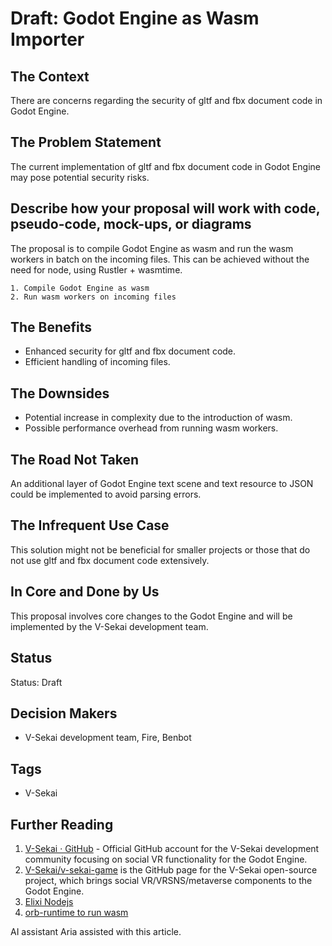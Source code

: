 # Draft: Godot Engine as Wasm Importer

## The Context

There are concerns regarding the security of gltf and fbx document code in Godot Engine.

## The Problem Statement

The current implementation of gltf and fbx document code in Godot Engine may pose potential security risks.

## Describe how your proposal will work with code, pseudo-code, mock-ups, or diagrams

The proposal is to compile Godot Engine as wasm and run the wasm workers in batch on the incoming files. This can be achieved without the need for node, using Rustler + wasmtime.

```pseudo
1. Compile Godot Engine as wasm
2. Run wasm workers on incoming files
```

## The Benefits

- Enhanced security for gltf and fbx document code.
- Efficient handling of incoming files.

## The Downsides

- Potential increase in complexity due to the introduction of wasm.
- Possible performance overhead from running wasm workers.

## The Road Not Taken

An additional layer of Godot Engine text scene and text resource to JSON could be implemented to avoid parsing errors.

## The Infrequent Use Case

This solution might not be beneficial for smaller projects or those that do not use gltf and fbx document code extensively.

## In Core and Done by Us

This proposal involves core changes to the Godot Engine and will be implemented by the V-Sekai development team.

## Status

Status: Draft <!-- Draft | Proposed | Rejected | Accepted | Deprecated | Superseded by -->

## Decision Makers

- V-Sekai development team, Fire, Benbot

## Tags

- V-Sekai

## Further Reading

1. [V-Sekai · GitHub](https://github.com/v-sekai) - Official GitHub account for the V-Sekai development community focusing on social VR functionality for the Godot Engine.
2. [V-Sekai/v-sekai-game](https://github.com/v-sekai/v-sekai-game) is the GitHub page for the V-Sekai open-source project, which brings social VR/VRSNS/metaverse components to the Godot Engine.
3. [Elixi Nodejs](https://github.com/revelrylabs/elixir-nodejs)
4. [orb-runtime to run wasm](https://github.com/benbot/orb/blob/master/orb-runtime/src/lib.rs)

AI assistant Aria assisted with this article.
